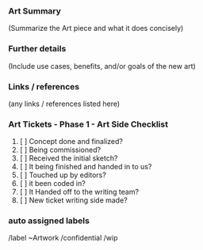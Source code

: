 <!---
Idea:

ticket 1: kissing phase 1 - art side

ticket 2: kissing phase 2  - writing side
--->

### Art Summary
(Summarize the Art piece and what it does concisely)

### Further details
(Include use cases, benefits, and/or goals of the new art)

### Links / references
(any links / references listed here)

### Art Tickets - Phase 1 - Art Side Checklist
1. [ ] Concept done and finalized?
2. [ ] Being commissioned?
3. [ ] Received the initial sketch?
4. [ ] It being finished and handed in to us?
5. [ ] Touched up by editors?
6. [ ] it been coded in?
7. [ ] It Handed off to the writing team?
8. [ ] New ticket writing side made?

### auto assigned labels
/label ~Artwork
/confidential 
/wip